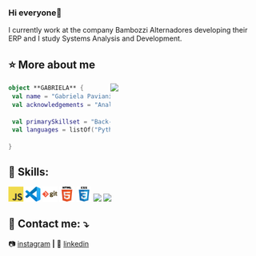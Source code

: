### Hi everyone👋

I currently work at the company Bambozzi Alternadores developing their ERP and I study Systems Analysis and Development.
 
## ⭐ More about me

<img align="right" width="300" src="https://i2.wp.com/allhtaccess.info/wp-content/uploads/2018/03/programming.gif?fit=1281%2C716&ssl=1" />

```kotlin
object **GABRIELA** {
 val name = "Gabriela Paviani"
 val acknowledgements = "Analyst and Developer"
 
 val primarySkillset = "Back-END "
 val languages = listOf("Python", "Delphi", "C#", "C++", "HTML", "CSS") 

}
```

## 🚀 **Skills:**  

<code><img height="30" src="https://raw.githubusercontent.com/github/explore/80688e429a7d4ef2fca1e82350fe8e3517d3494d/topics/javascript/javascript.png"></code>
<code><img height="30" src="https://raw.githubusercontent.com/github/explore/80688e429a7d4ef2fca1e82350fe8e3517d3494d/topics/visual-studio-code/visual-studio-code.png"></code>
<code><img height="30" src="https://raw.githubusercontent.com/github/explore/80688e429a7d4ef2fca1e82350fe8e3517d3494d/topics/git/git.png"></code>
<code><img height="30" src="https://raw.githubusercontent.com/github/explore/80688e429a7d4ef2fca1e82350fe8e3517d3494d/topics/html/html.png"></code>
<code><img height="30" src="https://raw.githubusercontent.com/github/explore/80688e429a7d4ef2fca1e82350fe8e3517d3494d/topics/css/css.png"></code>
<code><img height="30" src="https://img.shields.io/badge/C%2B%2B-00599C?style=for-the-badge&logo=c%2B%2B&logoColor=white"></code>
<code><img height="30" src="https://img.shields.io/badge/C%23-239120?style=for-the-badge&logo=c-sharp&logoColor=white"></code>

[twitter]: https://twitter.com/bxpavirada
[instagram]: https://www.instagram.com/gabispaviani/
[linkedin]: https://www.linkedin.com/in/gabriela-paviani

 ## 💌 **Contact me:** ⤵️

📷 [instagram][instagram] **|** 
👔 [linkedin][linkedin]
